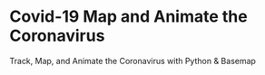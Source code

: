 # Covid-19 Map and Animate the Coronavirus
Track, Map, and Animate the Coronavirus with Python &amp; Basemap
